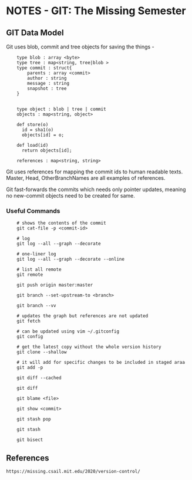 # NOTES - GIT: The Missing Semester

##  GIT Data Model
Git uses blob, commit and tree objects for saving the things - 
```shell script
    type blob : array <byte>
    type tree : map<string, tree|blob >
    type commit : struct{
        parents : array <commit>
        author : string
        message : string
        snapshot : tree
    }


    type object : blob | tree | commit
    objects : map<string, object>

    def store(o)
      id = sha1(o)
      objects[id] = o;

    def load(id)
      return objects[id];

    references : map<string, string>
```

Git uses references for mapping the commit ids to human readable texts. Master, Head, OtherBranchNames are all examples of references.

Git fast-forwards the commits which needs only pointer updates, meaning no new-commit objects need to be created for same.

### Useful Commands

```shell script
    # shows the contents of the commit
    git cat-file -p <commit-id>

    # log
    git log --all --graph --decorate
    
    # one-liner log
    git log --all --graph --decorate --online
    
    # list all remote
    git remote 

    git push origin master:master

    git branch --set-upstream-to <branch>

    git branch --vv

    # updates the graph but references are not updated
    git fetch 

    # can be updated using vim ~/.gitconfig
    git config 

    # get the latest copy without the whole version history
    git clone --shallow 

    # it will add for specific changes to be included in staged araa 
    git add -p

    git diff --cached 

    git diff 
    
    git blame <file>

    git show <commit>

    git stash pop

    git stash

    git bisect
```

## References 
    https://missing.csail.mit.edu/2020/version-control/